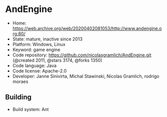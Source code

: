 # AndEngine

- Home: https://web.archive.org/web/20200402081053/http://www.andengine.org:80/
- State: mature, inactive since 2013
- Platform: Windows, Linux
- Keyword: game engine
- Code repository: https://github.com/nicolasgramlich/AndEngine.git (@created 2011, @stars 3174, @forks 1350)
- Code language: Java
- Code license: Apache-2.0
- Developer: Janne Sinivirta, Michal Stawinski, Nicolas Gramlich, rodrigo moraes

## Building

- Build system: Ant
